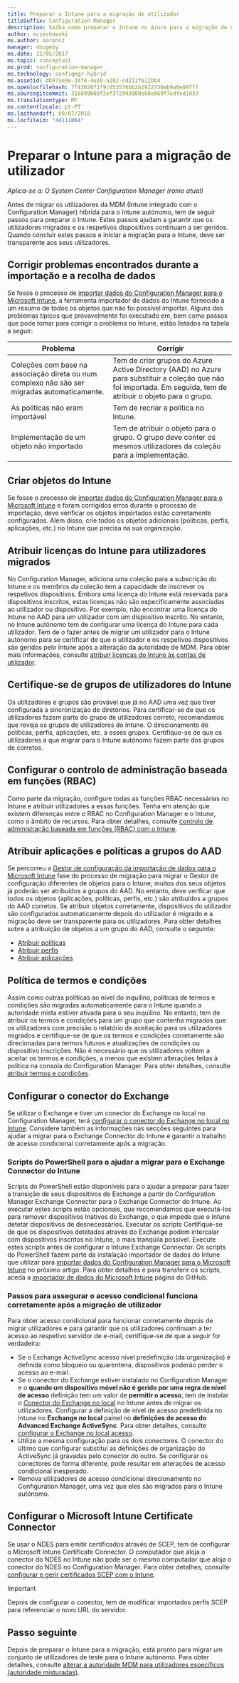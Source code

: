 ```yaml
---
title: Preparar o Intune para a migração de utilizador
titleSuffix: Configuration Manager
description: Saiba como preparar o Intune no Azure para a migração de utilizador da híbrida MDM.
author: aczechowski
ms.author: aaroncz
manager: dougeby
ms.date: 12/05/2017
ms.topic: conceptual
ms.prod: configuration-manager
ms.technology: configmgr-hybrid
ms.assetid: db97ae9e-34f4-4e10-a282-cd211f612bb4
ms.openlocfilehash: 7f4302071f9cd53576bb2b2922730ab9a0e897ff
ms.sourcegitcommit: 316899b08f2ef372993909e08e069f7edfed1d33
ms.translationtype: MT
ms.contentlocale: pt-PT
ms.lasthandoff: 09/07/2018
ms.locfileid: "44111064"
---
```

# <a name="prepare-intune-for-user-migration"></a>Preparar o Intune para a migração de utilizador 

*Aplica-se a: O System Center Configuration Manager (ramo atual)*    

Antes de migrar os utilizadores da MDM (Intune integrado com o Configuration Manager) híbrida para o Intune autónomo, tem de seguir passos para preparar o Intune. Estes passos ajudam a garantir que os utilizadores migrados e os respetivos dispositivos continuam a ser geridos. Quando concluir estes passos e iniciar a migração para o Intune, deve ser transparente aos seus utilizadores.  

## <a name="fix-issues-found-during-data-collection-and-import"></a>Corrigir problemas encontrados durante a importação e a recolha de dados
Se fosse o processo de [importar dados do Configuration Manager para o Microsoft Intune](migrate-import-data.md), a ferramenta importador de dados do Intune fornecido a um resumo de todos os objetos que não foi possível importar. Alguns dos problemas típicos que provavelmente foi executado em, bem como passos que pode tomar para corrigir o problema no Intune, estão listados na tabela a seguir: 

|Problema  |Corrigir  |
|---------|---------|
|Coleções com base na associação direta ou num complexo não são ser migradas automaticamente.|Tem de criar grupos do Azure Active Directory (AAD) no Azure para substituir a coleção que não foi importada. Em seguida, tem de atribuir o objeto para o grupo.|
|As políticas não eram importável |Tem de recriar a política no Intune.|
|Implementação de um objeto não importado|Tem de atribuir o objeto para o grupo. O grupo deve conter os mesmos utilizadores da coleção para a implementação.|

## <a name="create-intune-objects"></a>Criar objetos do Intune 
Se fosse o processo de [importar dados do Configuration Manager para o Microsoft Intune](migrate-import-data.md) e foram corrigidos erros durante o processo de importação, deve verificar os objetos importados estão corretamente configurados. Além disso, crie todos os objetos adicionais (políticas, perfis, aplicações, etc.) no Intune que precisa na sua organização. 

## <a name="assign-intune-licenses-to-migrated-users"></a>Atribuir licenças do Intune para utilizadores migrados
No Configuration Manager, adiciona uma coleção para a subscrição do Intune e os membros da coleção tem a capacidade de inscrever os respetivos dispositivos. Embora uma licença do Intune está reservada para dispositivos inscritos, estas licenças não são especificamente associadas ao utilizador ou dispositivo. Por exemplo, não encontrar uma licença do Intune no AAD para um utilizador com um dispositivo inscrito. No entanto, no Intune autónomo tem de configurar uma licença do Intune para cada utilizador. Tem de o fazer antes de migrar um utilizador para o Intune autónomo para se certificar de que o utilizador e os respetivos dispositivos são geridos pelo Intune após a alteração da autoridade de MDM. Para obter mais informações, consulte [atribuir licenças do Intune às contas de utilizador](https://docs.microsoft.com/intune/licenses-assign). 

## <a name="verify-intune-user-groups"></a>Certifique-se de grupos de utilizadores do Intune
Os utilizadores e grupos são provável que já no AAD uma vez que tiver configurada a sincronização de diretórios. Para certificar-se de que os utilizadores fazem parte do grupo de utilizadores correto, recomendamos que reveja os grupos de utilizadores do Intune. O direcionamento de políticas, perfis, aplicações, etc. a esses grupos. Certifique-se de que os utilizadores a que migrar para o Intune autónomo fazem parte dos grupos de corretos. 

## <a name="configure-role-based-administration-control-rbac"></a>Configurar o controlo de administração baseada em funções (RBAC)
Como parte da migração, configure todas as funções RBAC necessárias no Intune e atribuir utilizadores a essas funções. Tenha em atenção que existem diferenças entre o RBAC no Configuration Manager e o Intune, como o âmbito de recursos. Para obter detalhes, consulte [controlo de administração baseada em funções (RBAC) com o Intune](https://docs.microsoft.com/intune/role-based-access-control).

## <a name="assign-apps-and-policies-to-aad-groups"></a>Atribuir aplicações e políticas a grupos do AAD
Se percorreu a [Gestor de configuração da importação de dados para o Microsoft Intune](migrate-import-data.md) fase do processo de migração para migrar o Gestor de configuração diferentes de objetos para o Intune, muitos dos seus objetos já poderão ser atribuídos a grupos do AAD. No entanto, deve verificar que todos os objetos (aplicações, políticas, perfis, etc.) são atribuídos a grupos do AAD corretos. Se atribuir objetos corretamente, dispositivos do utilizador são configurados automaticamente depois do utilizador é migrado e a migração deve ser transparente para os utilizadores. Para obter detalhes sobre a atribuição de objetos a um grupo do AAD, consulte o seguinte: 
- [Atribuir políticas](https://docs.microsoft.com/intune/get-started-policies) 
- [Atribuir perfis](https://docs.microsoft.com/intune/device-profile-assign) 
- [Atribuir aplicações](https://docs.microsoft.com/intune/get-started-apps) 

## <a name="terms-and-conditions-policy"></a>Política de termos e condições
Assim como outras políticas ao nível do inquilino, políticas de termos e condições são migradas automaticamente para o Intune quando a autoridade mista estiver ativada para o seu inquilino.  No entanto, tem de atribuir os termos e condições para um grupo que contenha migrados que os utilizadores com precisão o relatório de aceitação para os utilizadores migrados e certifique-se de que os termos e condições corretamente são direcionadas para termos futuros e atualizações de condições ou dispositivo inscrições. Não é necessário que os utilizadores voltem a aceitar os termos e condições, a menos que existem alterações feitas à política na consola do Configuration Manager. Para obter detalhes, consulte [atribuir termos e condições](https://docs.microsoft.com/intune/terms-and-conditions-create#assign-terms-and-conditions).

## <a name="configure-the-exchange-connector"></a>Configurar o conector do Exchange
Se utilizar o Exchange e tiver um conector do Exchange no local no Configuration Manager, terá [configurar o conector do Exchange no local no Intune](https://docs.microsoft.com/intune/exchange-connector-install). Considere também as informações nas secções seguintes para ajudar a migrar para o Exchange Connector do Intune e garantir o trabalho de acesso condicional corretamente após a migração.

### <a name="powershell-scripts-to-help-you-migrate-to-the-intune-exchange-connector"></a>Scripts do PowerShell para o ajudar a migrar para o Exchange Connector do Intune 
Scripts do PowerShell estão disponíveis para o ajudar a preparar para fazer a transição de seus dispositivos de Exchange a partir do Configuration Manager Exchange Connector para o Exchange Connector do Intune. Ao executar estes scripts estão opcionais, que recomendamos que executá-los para remover dispositivos Inativos do Exchange, o que impede que o Intune detetar dispositivos de desnecessários. Executar os scripts Certifique-se de que os dispositivos detetados através do Exchange podem intercalar com dispositivos inscritos no Intune, o mais tranqüila possível. Execute estes scripts antes de configurar o Intune Exchange Connector. Os scripts do PowerShell fazem parte da instalação importador de dados do Intune que utilizar para [importar dados do Configuration Manager para o Microsoft Intune](migrate-import-data.md) no próximo artigo. Para obter detalhes e para transferir os scripts, aceda a [importador de dados do Microsoft Intune](https://github.com/ConfigMgrTools/Intune-Data-Importer) página do GitHub.

### <a name="steps-to-ensure-conditional-access-works-properly-after-user-migration"></a>Passos para assegurar o acesso condicional funciona corretamente após a migração de utilizador
Para obter acesso condicional para funcionar corretamente depois de migrar utilizadores e para garantir que os utilizadores continuam a ter acesso ao respetivo servidor de e-mail, certifique-se de que a seguir for verdadeira:
- Se o Exchange ActiveSync acesso nível predefinição (da organização) é definida como bloqueio ou quarentena, dispositivos poderão perder o acesso ao e-mail. 
- Se o conector do Exchange estiver instalado no Configuration Manager e o **quando um dispositivo móvel não é gerido por uma regra de nível de acesso** definição tem um valor de **permitir o acesso**, tem de instalar o [ Conector do Exchange no local](https://docs.microsoft.com/intune/conditional-access-exchange-create#configure-exchange-on-premises-access) no Intune antes de migrar os utilizadores. Configurar a definição de nível de acesso predefinida no Intune no **Exchange no local** painel no **definições de acesso do Advanced Exchange ActiveSync**. Para obter detalhes, consulte [configurar o Exchange no local acesso](https://docs.microsoft.com/intune/conditional-access-exchange-create#configure-exchange-on-premises-access).
- Utilize a mesma configuração para os dois conectores. O conector do último que configurar substitui as definições de organização do ActiveSync já gravadas pelo conector do outro. Se configurar os conectores de forma diferente, pode resultar em alterações de acesso condicional inesperado.
- Remova utilizadores de acesso condicional direcionamento no Configuration Manager, uma vez que eles são migrados para o Intune autónomo.

## <a name="configure-the-microsoft-intune-certificate-connector"></a>Configurar o Microsoft Intune Certificate Connector
Se usar o NDES para emitir certificados através de SCEP, tem de configurar o Microsoft Intune Certificate Connector. O computador que aloja o conector do NDES no Intune não pode ser o mesmo computador que aloja o conector do NDES no Configuration Manager. Para obter detalhes, consulte [configurar e gerir certificados SCEP com o Intune](https://docs.microsoft.com/intune/certificates-scep-configure). 

> [!Important]    
> Depois de configurar o conector, tem de modificar importados perfis SCEP para referenciar o novo URL do servidor.

## <a name="next-step"></a>Passo seguinte
Depois de preparar o Intune para a migração, está pronto para migrar um conjunto de utilizadores de teste para o Intune autónomo. Para obter detalhes, consulte [alterar a autoridade MDM para utilizadores específicos (autoridade misturadas)](migrate-mixed-authority.md).


